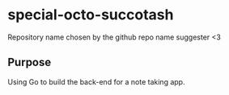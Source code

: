 # special-octo-succotash
Repository name chosen by the github repo name suggester &lt;3

## Purpose
Using Go to build the back-end for a note taking app. 
